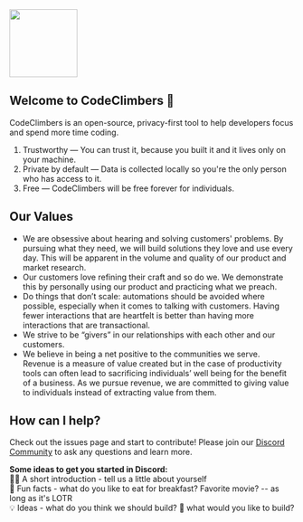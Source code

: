 <img src="https://github.com/user-attachments/assets/07f23126-21f3-47c1-a3df-7a65206bc6cd" width="120">

## Welcome to CodeClimbers 👋

CodeClimbers is an open-source, privacy-first tool to help developers focus and spend more time coding. 
1. Trustworthy — You can trust it, because you built it and it lives only on your machine.
2. Private by default — Data is collected locally so you're the only person who has access to it.
3. Free — CodeClimbers will be free forever for individuals.

## Our Values

- We are obsessive about hearing and solving customers' problems. By pursuing what they need, we will build solutions they love and use every day. This will be apparent in the volume and quality of our product and market research.
- Our customers love refining their craft and so do we. We demonstrate this by personally using our product and practicing what we preach.
- Do things that don’t scale: automations should be avoided where possible, especially when it comes to talking with customers. Having fewer interactions that are heartfelt is better than having more interactions that are transactional.
- We strive to be “givers” in our relationships with each other and our customers.
- We believe in being a net positive to the communities we serve. Revenue is a measure of value created but in the case of productivity tools can often lead to sacrificing individuals’ well being for the benefit of a business. As we pursue revenue, we are committed to giving value to individuals instead of extracting value from them.


## How can I help?
Check out the issues page and start to contribute! Please join our [Discord Community](https://discord.gg/zBnu8jGnHa) to ask any questions and learn more.

**Some ideas to get you started in Discord:**  
🙋‍♀️ A short introduction - tell us a little about yourself  
🍿 Fun facts - what do you like to eat for breakfast? Favorite movie? -- as long as it's LOTR  
💡 Ideas - what do you think we should build? 🔨 what would you like to build? 
